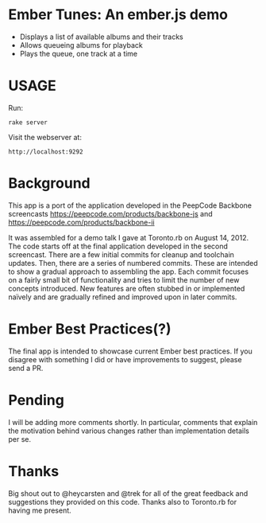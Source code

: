 Ember Tunes: An ember.js demo
==================================

- Displays a list of available albums and their tracks
- Allows queueing albums for playback
- Plays the queue, one track at a time

USAGE
=====

Run:

    rake server

Visit the webserver at:

    http://localhost:9292


Background
==========

This app is a port of the application developed in the PeepCode Backbone screencasts https://peepcode.com/products/backbone-js and https://peepcode.com/products/backbone-ii

It was assembled for a demo talk I gave at Toronto.rb on August 14, 2012. The code starts off at the final application developed in the second screencast. There are a few initial commits for cleanup and toolchain updates. Then, there are a series of numbered commits. These are intended to show a gradual approach to assembling the app. Each commit focuses on a fairly small bit of functionality and tries to limit the number of new concepts introduced. New features are often stubbed in or implemented naïvely and are gradually refined and improved upon in later commits.


Ember Best Practices(?)
=======================

The final app is intended to showcase current Ember best practices. If you disagree with something I did or have improvements to suggest, please send a PR.


Pending
=======

I will be adding more comments shortly. In particular, comments that explain the motivation behind various changes rather than implementation details per se.


Thanks
======

Big shout out to @heycarsten and @trek for all of the great feedback and suggestions they provided on this code. Thanks also to Toronto.rb for having me present.
